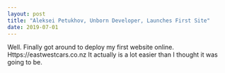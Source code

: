 ```yaml
---
layout: post
title: "Aleksei Petukhov, Unborn Developer, Launches First Site"
date: 2019-07-01
---
```


Well. Finally got around to deploy my first website online. Https://eastwestcars.co.nz It actually is a lot easier than I thought it was going to be.
